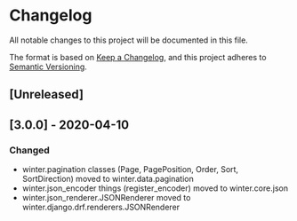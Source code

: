 # Changelog
All notable changes to this project will be documented in this file.

The format is based on [Keep a Changelog](https://keepachangelog.com/en/1.0.0/),
and this project adheres to [Semantic Versioning](https://semver.org/spec/v2.0.0.html).

## [Unreleased]

## [3.0.0] - 2020-04-10

### Changed
- winter.pagination classes (Page, PagePosition, Order, Sort, SortDirection) moved to winter.data.pagination
- winter.json_encoder things (register_encoder) moved to winter.core.json
- winter.json_renderer.JSONRenderer moved to winter.django.drf.renderers.JSONRenderer
